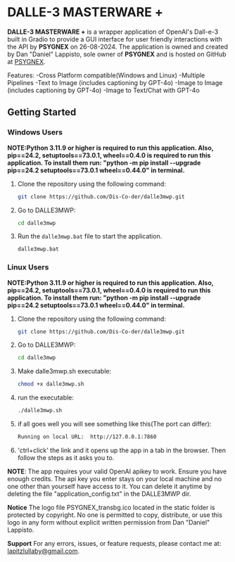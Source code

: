 # DALLE-3 MASTERWARE +

**DALLE-3 MASTERWARE +** is a wrapper application of OpenAI's Dall-e-3 built in Gradio to provide a GUI interface for user friendly interactions with the API by **PSYGNEX** on 26-08-2024. The application is owned and created by Dan "Daniel" Lappisto, sole owner of **PSYGNEX** and is hosted on GitHub at [PSYGNEX](https://github.com/PSYGNEX).

Features:
-Cross Platform compatible(Windows and Linux)
-Multiple Pipelines
 -Text to Image (includes captioning by GPT-4o)
 -Image to Image (includes captioning by GPT-4o)
 -Image to Text/Chat with GPT-4o

## Getting Started

### Windows Users
**NOTE:Python 3.11.9 or higher is required to run this application. Also, pip==24.2, setuptools==73.0.1, wheel==0.4.0 is required to run this application. To install them run: "python -m pip install --upgrade pip==24.2 setuptools==73.0.1 wheel==0.44.0" in terminal.**
1. Clone the repository using the following command:
   ```bash
   git clone https://github.com/Dis-Co-der/dalle3mwp.git

2. Go to DALLE3MWP:
   ```bash
   cd dalle3mwp

3. Run the `dalle3mwp.bat` file to start the application.
   ```bash
   dalle3mwp.bat

### Linux Users
**NOTE:Python 3.11.9 or higher is required to run this application. Also, pip==24.2, setuptools==73.0.1, wheel==0.4.0 is required to run this application. To install them run: "python -m pip install --upgrade pip==24.2 setuptools==73.0.1 wheel==0.44.0" in terminal.**
1. Clone the repository using the following command:
   ```bash
   git clone https://github.com/Dis-Co-der/dalle3mwp.git

2. Go to DALLE3MWP:
   ```bash
   cd dalle3mwp

3. Make dalle3mwp.sh executable:
   ```bash
   chmod +x dalle3mwp.sh

4. run the executable:
   ```bash
   ./dalle3mwp.sh

5. if all goes well you will see something like this(The port can differ):
   ```bash
   Running on local URL:  http://127.0.0.1:7860

6. 'ctrl+click' the link and it opens up the app in a tab in the browser. Then follow the steps as it asks you to.

**NOTE**: The app requires your valid OpenAI apikey to work. Ensure you have enough credits. The api key you enter stays on your local machine and no one other than yourself have access to it. You can delete it anytime by deleting the file "application_config.txt" in the DALLE3MWP dir.

**Notice**
The logo file PSYGNEX_transbg.ico located in the static folder is protected by copyright. No one is permitted to copy, distribute, or use this logo in any form without explicit written permission from Dan "Daniel" Lappisto.

**Support**
For any errors, issues, or feature requests, please contact me at: lapitzlullaby@gmail.com.
